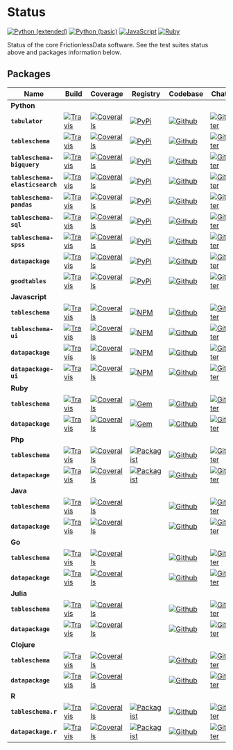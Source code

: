 # Status

[![Python (extended)](https://img.shields.io/travis/frictionlessdata/testsuite-extended/master.svg?label=Python%20(extended))](https://travis-ci.org/frictionlessdata/testsuite-basic)
[![Python (basic)](https://img.shields.io/travis/frictionlessdata/testsuite-basic/python.svg?label=Python%20(basic))](https://travis-ci.org/frictionlessdata/testsuite-basic/branches)
[![JavaScript](https://img.shields.io/travis/frictionlessdata/testsuite-basic/javascript.svg?label=JavaScript)](https://travis-ci.org/frictionlessdata/testsuite-basic/branches)
[![Ruby](https://img.shields.io/travis/frictionlessdata/testsuite-basic/ruby.svg?label=Ruby)](https://travis-ci.org/frictionlessdata/testsuite-basic/branches)

Status of the core FrictionlessData software. See the test suites status above and packages information below.

## Packages



Name | Build | Coverage | Registry | Codebase | Chat
------- | ----- | -------- | ------- | -------- | ---
**Python** |
**`tabulator`** | [![Travis](https://img.shields.io/travis/frictionlessdata/tabulator-py/master.svg)](https://travis-ci.org/frictionlessdata/tabulator-py) | [![Coveralls](http://img.shields.io/coveralls/frictionlessdata/tabulator-py.svg?branch=master)](https://coveralls.io/r/frictionlessdata/tabulator-py?branch=master) | [![PyPi](https://img.shields.io/pypi/v/tabulator.svg)](https://pypi.python.org/pypi/tabulator) | [![Github](https://img.shields.io/badge/github-master-brightgreen)](https://github.com/frictionlessdata/tabulator-py) | [![Gitter](https://img.shields.io/gitter/room/frictionlessdata/chat.svg)](https://gitter.im/frictionlessdata/chat)
**`tableschema`** | [![Travis](https://img.shields.io/travis/frictionlessdata/tableschema-py/master.svg)](https://travis-ci.org/frictionlessdata/tableschema-py) | [![Coveralls](http://img.shields.io/coveralls/frictionlessdata/tableschema-py.svg?branch=master)](https://coveralls.io/r/frictionlessdata/tableschema-py?branch=master) | [![PyPi](https://img.shields.io/pypi/v/tableschema.svg)](https://pypi.python.org/pypi/tableschema) | [![Github](https://img.shields.io/badge/github-master-brightgreen)](https://github.com/frictionlessdata/tableschema-py) | [![Gitter](https://img.shields.io/gitter/room/frictionlessdata/chat.svg)](https://gitter.im/frictionlessdata/chat)
**`tableschema-bigquery`** | [![Travis](https://img.shields.io/travis/frictionlessdata/tableschema-bigquery-py/master.svg)](https://travis-ci.org/frictionlessdata/tableschema-bigquery-py) | [![Coveralls](http://img.shields.io/coveralls/frictionlessdata/tableschema-bigquery-py.svg?branch=master)](https://coveralls.io/r/frictionlessdata/tableschema-bigquery-py?branch=master) | [![PyPi](https://img.shields.io/pypi/v/tableschema-bigquery.svg)](https://pypi.python.org/pypi/tableschema-bigquery) | [![Github](https://img.shields.io/badge/github-master-brightgreen)](https://github.com/frictionlessdata/tableschema-bigquery-py) | [![Gitter](https://img.shields.io/gitter/room/frictionlessdata/chat.svg)](https://gitter.im/frictionlessdata/chat)
**`tableschema-elasticsearch`** | [![Travis](https://img.shields.io/travis/frictionlessdata/tableschema-elasticsearch-py/master.svg)](https://travis-ci.org/frictionlessdata/tableschema-elasticsearch-py) | [![Coveralls](http://img.shields.io/coveralls/frictionlessdata/tableschema-elasticsearch-py.svg?branch=master)](https://coveralls.io/r/frictionlessdata/tableschema-elasticsearch-py?branch=master) | [![PyPi](https://img.shields.io/pypi/v/tableschema-elasticsearch.svg)](https://pypi.python.org/pypi/tableschema-elasticsearch) | [![Github](https://img.shields.io/badge/github-master-brightgreen)](https://github.com/frictionlessdata/tableschema-elasticsearch-py) | [![Gitter](https://img.shields.io/gitter/room/frictionlessdata/chat.svg)](https://gitter.im/frictionlessdata/chat)
**`tableschema-pandas`** | [![Travis](https://img.shields.io/travis/frictionlessdata/tableschema-pandas-py/master.svg)](https://travis-ci.org/frictionlessdata/tableschema-pandas-py) | [![Coveralls](http://img.shields.io/coveralls/frictionlessdata/tableschema-pandas-py.svg?branch=master)](https://coveralls.io/r/frictionlessdata/tableschema-pandas-py?branch=master) | [![PyPi](https://img.shields.io/pypi/v/tableschema-pandas.svg)](https://pypi.python.org/pypi/tableschema-pandas) | [![Github](https://img.shields.io/badge/github-master-brightgreen)](https://github.com/frictionlessdata/tableschema-pandas-py) | [![Gitter](https://img.shields.io/gitter/room/frictionlessdata/chat.svg)](https://gitter.im/frictionlessdata/chat)
**`tableschema-sql`** | [![Travis](https://img.shields.io/travis/frictionlessdata/tableschema-sql-py/master.svg)](https://travis-ci.org/frictionlessdata/tableschema-sql-py) | [![Coveralls](http://img.shields.io/coveralls/frictionlessdata/tableschema-sql-py.svg?branch=master)](https://coveralls.io/r/frictionlessdata/tableschema-sql-py?branch=master) | [![PyPi](https://img.shields.io/pypi/v/tableschema-sql.svg)](https://pypi.python.org/pypi/tableschema-sql) | [![Github](https://img.shields.io/badge/github-master-brightgreen)](https://github.com/frictionlessdata/tableschema-sql-py) | [![Gitter](https://img.shields.io/gitter/room/frictionlessdata/chat.svg)](https://gitter.im/frictionlessdata/chat)
**`tableschema-spss`** | [![Travis](https://img.shields.io/travis/frictionlessdata/tableschema-spss-py/master.svg)](https://travis-ci.org/frictionlessdata/tableschema-spss-py) | [![Coveralls](http://img.shields.io/coveralls/frictionlessdata/tableschema-spss-py.svg?branch=master)](https://coveralls.io/r/frictionlessdata/tableschema-spss-py?branch=master) | [![PyPi](https://img.shields.io/pypi/v/tableschema-spss.svg)](https://pypi.python.org/pypi/tableschema-spss) | [![Github](https://img.shields.io/badge/github-master-brightgreen)](https://github.com/frictionlessdata/tableschema-spss-py) | [![Gitter](https://img.shields.io/gitter/room/frictionlessdata/chat.svg)](https://gitter.im/frictionlessdata/chat)
**`datapackage`** | [![Travis](https://img.shields.io/travis/frictionlessdata/datapackage-py/master.svg)](https://travis-ci.org/frictionlessdata/datapackage-py) | [![Coveralls](http://img.shields.io/coveralls/frictionlessdata/datapackage-py.svg?branch=master)](https://coveralls.io/r/frictionlessdata/datapackage-py?branch=master) | [![PyPi](https://img.shields.io/pypi/v/datapackage.svg)](https://pypi.python.org/pypi/datapackage) | [![Github](https://img.shields.io/badge/github-master-brightgreen)](https://github.com/frictionlessdata/datapackage-py) | [![Gitter](https://img.shields.io/gitter/room/frictionlessdata/chat.svg)](https://gitter.im/frictionlessdata/chat)
**`goodtables`** | [![Travis](https://img.shields.io/travis/frictionlessdata/goodtables-py/master.svg)](https://travis-ci.org/frictionlessdata/goodtables-py) | [![Coveralls](http://img.shields.io/coveralls/frictionlessdata/goodtables-py.svg?branch=master)](https://coveralls.io/r/frictionlessdata/goodtables-py?branch=master) | [![PyPi](https://img.shields.io/pypi/v/goodtables.svg)](https://pypi.python.org/pypi/goodtables) | [![Github](https://img.shields.io/badge/github-master-brightgreen)](https://github.com/frictionlessdata/goodtables-py) | [![Gitter](https://img.shields.io/gitter/room/frictionlessdata/chat.svg)](https://gitter.im/frictionlessdata/chat)
**Javascript** |
**`tableschema`** | [![Travis](https://img.shields.io/travis/frictionlessdata/tableschema-js/master.svg)](https://travis-ci.org/frictionlessdata/tableschema-js) | [![Coveralls](http://img.shields.io/coveralls/frictionlessdata/tableschema-js.svg?branch=master)](https://coveralls.io/r/frictionlessdata/tableschema-js?branch=master) | [![NPM](https://img.shields.io/npm/v/tableschema.svg)](https://www.npmjs.com/package/tableschema) | [![Github](https://img.shields.io/badge/github-master-brightgreen)](https://github.com/frictionlessdata/tableschema-js) | [![Gitter](https://img.shields.io/gitter/room/frictionlessdata/chat.svg)](https://gitter.im/frictionlessdata/chat)
**`tableschema-ui`** | [![Travis](https://img.shields.io/travis/frictionlessdata/tableschema-ui/master.svg)](https://travis-ci.org/frictionlessdata/tableschema-ui) | [![Coveralls](http://img.shields.io/coveralls/frictionlessdata/tableschema-ui.svg?branch=master)](https://coveralls.io/r/frictionlessdata/tableschema-ui?branch=master) | [![NPM](https://img.shields.io/npm/v/tableschema-ui.svg)](https://www.npmjs.com/package/tableschema-ui) | [![Github](https://img.shields.io/badge/github-master-brightgreen)](https://github.com/frictionlessdata/tableschema-ui) | [![Gitter](https://img.shields.io/gitter/room/frictionlessdata/chat.svg)](https://gitter.im/frictionlessdata/chat)
**`datapackage`** | [![Travis](https://img.shields.io/travis/frictionlessdata/datapackage-js/master.svg)](https://travis-ci.org/frictionlessdata/datapackage-js) | [![Coveralls](http://img.shields.io/coveralls/frictionlessdata/datapackage-js.svg?branch=master)](https://coveralls.io/r/frictionlessdata/datapackage-js?branch=master) | [![NPM](https://img.shields.io/npm/v/datapackage.svg)](https://www.npmjs.com/package/datapackage) | [![Github](https://img.shields.io/badge/github-master-brightgreen)](https://github.com/frictionlessdata/datapackage-js) | [![Gitter](https://img.shields.io/gitter/room/frictionlessdata/chat.svg)](https://gitter.im/frictionlessdata/chat)
**`datapackage-ui`** | [![Travis](https://img.shields.io/travis/frictionlessdata/datapackage-ui/master.svg)](https://travis-ci.org/frictionlessdata/datapackage-ui) | [![Coveralls](http://img.shields.io/coveralls/frictionlessdata/datapackage-ui.svg?branch=master)](https://coveralls.io/r/frictionlessdata/datapackage-ui?branch=master) | [![NPM](https://img.shields.io/npm/v/datapackage-ui.svg)](https://www.npmjs.com/package/datapackage-ui) | [![Github](https://img.shields.io/badge/github-master-brightgreen)](https://github.com/frictionlessdata/datapackage-ui) | [![Gitter](https://img.shields.io/gitter/room/frictionlessdata/chat.svg)](https://gitter.im/frictionlessdata/chat)
**Ruby** |
**`tableschema`** | [![Travis](https://img.shields.io/travis/frictionlessdata/tableschema-rb/master.svg)](https://travis-ci.org/frictionlessdata/tableschema-rb) | [![Coveralls](http://img.shields.io/coveralls/frictionlessdata/tableschema-rb.svg?branch=master)](https://coveralls.io/r/frictionlessdata/tableschema-rb?branch=master) | [![Gem](http://img.shields.io/gem/v/tableschema.svg)](https://rubygems.org/gems/tableschema) | [![Github](https://img.shields.io/badge/github-master-brightgreen)](https://github.com/frictionlessdata/tableschema-rb) | [![Gitter](https://img.shields.io/gitter/room/frictionlessdata/chat.svg)](https://gitter.im/frictionlessdata/chat)
**`datapackage`** | [![Travis](https://img.shields.io/travis/frictionlessdata/datapackage-rb/master.svg)](https://travis-ci.org/frictionlessdata/datapackage-rb) | [![Coveralls](http://img.shields.io/coveralls/frictionlessdata/datapackage-rb.svg?branch=master)](https://coveralls.io/r/frictionlessdata/datapackage-rb?branch=master) | [![Gem](http://img.shields.io/gem/v/datapackage.svg)](https://rubygems.org/gems/datapackage) | [![Github](https://img.shields.io/badge/github-master-brightgreen)](https://github.com/frictionlessdata/datapackage-rb) | [![Gitter](https://img.shields.io/gitter/room/frictionlessdata/chat.svg)](https://gitter.im/frictionlessdata/chat)
**Php** |
**`tableschema`** | [![Travis](https://img.shields.io/travis/frictionlessdata/tableschema-php/master.svg)](https://travis-ci.org/frictionlessdata/tableschema-php) | [![Coveralls](http://img.shields.io/coveralls/frictionlessdata/tableschema-php.svg?branch=master)](https://coveralls.io/r/frictionlessdata/tableschema-php?branch=master) | [![Packagist](https://img.shields.io/packagist/v/frictionlessdata/tableschema.svg)](https://packagist.org/packages/frictionlessdata/tableschema) | [![Github](https://img.shields.io/badge/github-master-brightgreen)](https://github.com/frictionlessdata/tableschema-php) | [![Gitter](https://img.shields.io/gitter/room/frictionlessdata/chat.svg)](https://gitter.im/frictionlessdata/chat)
**`datapackage`** | [![Travis](https://img.shields.io/travis/frictionlessdata/datapackage-php/master.svg)](https://travis-ci.org/frictionlessdata/datapackage-php) | [![Coveralls](http://img.shields.io/coveralls/frictionlessdata/datapackage-php.svg?branch=master)](https://coveralls.io/r/frictionlessdata/datapackage-php?branch=master) | [![Packagist](https://img.shields.io/packagist/v/frictionlessdata/datapackage.svg)](https://packagist.org/packages/frictionlessdata/datapackage) | [![Github](https://img.shields.io/badge/github-master-brightgreen)](https://github.com/frictionlessdata/datapackage-php) | [![Gitter](https://img.shields.io/gitter/room/frictionlessdata/chat.svg)](https://gitter.im/frictionlessdata/chat)
**Java** |
**`tableschema`** | [![Travis](https://img.shields.io/travis/frictionlessdata/tableschema-java/master.svg)](https://travis-ci.org/frictionlessdata/tableschema-java) | [![Coveralls](http://img.shields.io/coveralls/frictionlessdata/tableschema-java.svg?branch=master)](https://coveralls.io/r/frictionlessdata/tableschema-java?branch=master) |  | [![Github](https://img.shields.io/badge/github-master-brightgreen)](https://github.com/frictionlessdata/tableschema-java) | [![Gitter](https://img.shields.io/gitter/room/frictionlessdata/chat.svg)](https://gitter.im/frictionlessdata/chat)
**`datapackage`** | [![Travis](https://img.shields.io/travis/frictionlessdata/datapackage-java/master.svg)](https://travis-ci.org/frictionlessdata/datapackage-java) | [![Coveralls](http://img.shields.io/coveralls/frictionlessdata/datapackage-java.svg?branch=master)](https://coveralls.io/r/frictionlessdata/datapackage-java?branch=master) |  | [![Github](https://img.shields.io/badge/github-master-brightgreen)](https://github.com/frictionlessdata/datapackage-java) | [![Gitter](https://img.shields.io/gitter/room/frictionlessdata/chat.svg)](https://gitter.im/frictionlessdata/chat)
**Go** |
**`tableschema`** | [![Travis](https://img.shields.io/travis/frictionlessdata/tableschema-go/master.svg)](https://travis-ci.org/frictionlessdata/tableschema-go) | [![Coveralls](http://img.shields.io/coveralls/frictionlessdata/tableschema-go.svg?branch=master)](https://coveralls.io/r/frictionlessdata/tableschema-go?branch=master) |  | [![Github](https://img.shields.io/badge/github-master-brightgreen)](https://github.com/frictionlessdata/tableschema-go) | [![Gitter](https://img.shields.io/gitter/room/frictionlessdata/chat.svg)](https://gitter.im/frictionlessdata/chat)
**`datapackage`** | [![Travis](https://img.shields.io/travis/frictionlessdata/datapackage-go/master.svg)](https://travis-ci.org/frictionlessdata/datapackage-go) | [![Coveralls](http://img.shields.io/coveralls/frictionlessdata/datapackage-go.svg?branch=master)](https://coveralls.io/r/frictionlessdata/datapackage-go?branch=master) |  | [![Github](https://img.shields.io/badge/github-master-brightgreen)](https://github.com/frictionlessdata/datapackage-go) | [![Gitter](https://img.shields.io/gitter/room/frictionlessdata/chat.svg)](https://gitter.im/frictionlessdata/chat)
**Julia** |
**`tableschema`** | [![Travis](https://img.shields.io/travis/frictionlessdata/TableSchema.jl/master.svg)](https://travis-ci.org/frictionlessdata/TableSchema.jl) | [![Coveralls](http://img.shields.io/coveralls/frictionlessdata/TableSchema.jl.svg?branch=master)](https://coveralls.io/r/frictionlessdata/TableSchema.jl?branch=master) |  | [![Github](https://img.shields.io/badge/github-master-brightgreen)](https://github.com/frictionlessdata/TableSchema.jl) | [![Gitter](https://img.shields.io/gitter/room/frictionlessdata/chat.svg)](https://gitter.im/frictionlessdata/chat)
**`datapackage`** | [![Travis](https://img.shields.io/travis/frictionlessdata/DataPackage.jl/master.svg)](https://travis-ci.org/frictionlessdata/DataPackage.jl) | [![Coveralls](http://img.shields.io/coveralls/frictionlessdata/DataPackage.jl.svg?branch=master)](https://coveralls.io/r/frictionlessdata/DataPackage.jl?branch=master) |  | [![Github](https://img.shields.io/badge/github-master-brightgreen)](https://github.com/frictionlessdata/DataPackage.jl) | [![Gitter](https://img.shields.io/gitter/room/frictionlessdata/chat.svg)](https://gitter.im/frictionlessdata/chat)
**Clojure** |
**`tableschema`** | [![Travis](https://img.shields.io/travis/frictionlessdata/tableschema-clj/master.svg)](https://travis-ci.org/frictionlessdata/tableschema-clj) | [![Coveralls](http://img.shields.io/coveralls/frictionlessdata/tableschema-clj.svg?branch=master)](https://coveralls.io/r/frictionlessdata/tableschema-clj?branch=master) |  | [![Github](https://img.shields.io/badge/github-master-brightgreen)](https://github.com/frictionlessdata/tableschema-clj) | [![Gitter](https://img.shields.io/gitter/room/frictionlessdata/chat.svg)](https://gitter.im/frictionlessdata/chat)
**`datapackage`** | [![Travis](https://img.shields.io/travis/frictionlessdata/datapackage-clj/master.svg)](https://travis-ci.org/frictionlessdata/datapackage-clj) | [![Coveralls](http://img.shields.io/coveralls/frictionlessdata/datapackage-clj.svg?branch=master)](https://coveralls.io/r/frictionlessdata/datapackage-clj?branch=master) |  | [![Github](https://img.shields.io/badge/github-master-brightgreen)](https://github.com/frictionlessdata/datapackage-clj) | [![Gitter](https://img.shields.io/gitter/room/frictionlessdata/chat.svg)](https://gitter.im/frictionlessdata/chat)
**R** |
**`tableschema.r`** | [![Travis](https://img.shields.io/travis/frictionlessdata/tableschema-r/master.svg)](https://travis-ci.org/frictionlessdata/tableschema-r) | [![Coveralls](http://img.shields.io/coveralls/frictionlessdata/tableschema-r.svg?branch=master)](https://coveralls.io/r/frictionlessdata/tableschema-r?branch=master) | [![Packagist](https://img.shields.io/cran/v/tableschema.r.svg)](https://cran.rstudio.com/web/packages/tableschema.r/index.html) | [![Github](https://img.shields.io/badge/github-master-brightgreen)](https://github.com/frictionlessdata/tableschema-r) | [![Gitter](https://img.shields.io/gitter/room/frictionlessdata/chat.svg)](https://gitter.im/frictionlessdata/chat)
**`datapackage.r`** | [![Travis](https://img.shields.io/travis/frictionlessdata/datapackage-r/master.svg)](https://travis-ci.org/frictionlessdata/datapackage-r) | [![Coveralls](http://img.shields.io/coveralls/frictionlessdata/datapackage-r.svg?branch=master)](https://coveralls.io/r/frictionlessdata/datapackage-r?branch=master) | [![Packagist](https://img.shields.io/cran/v/datapackage.r.svg)](https://cran.rstudio.com/web/packages/datapackage.r/index.html) | [![Github](https://img.shields.io/badge/github-master-brightgreen)](https://github.com/frictionlessdata/datapackage-r) | [![Gitter](https://img.shields.io/gitter/room/frictionlessdata/chat.svg)](https://gitter.im/frictionlessdata/chat)

